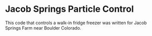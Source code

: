 # Jacob Springs Particle Control
 This code that controls a walk-in fridge freezer was written for Jacob Springs Farm near Boulder Colorado.
